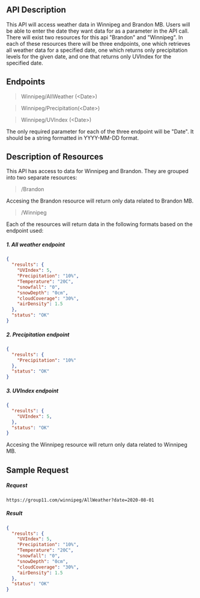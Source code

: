 ## API Description

This API will access weather data in Winnipeg and Brandon MB. Users will be able to enter the date they want data for as a parameter in the API call. There will exist two resources for this api "Brandon" and "Winnipeg". In each of these resources there will be three endpoints, one which retrieves all weather data for a specified date, one which returns only precipitation levels for the given date, and one that returns only UVIndex for the specified date.

## Endpoints

> Winnipeg/AllWeather (<Date\>)

> Winnipeg/Precipitation(<Date\>)

> Winnipeg/UVIndex (<Date\>)

The only required parameter for each of the three endpoint will be "Date". It should be a string formatted in YYYY-MM-DD format.


## Description of Resources

This API has access to data for Winnipeg and Brandon. They are grouped into two separate resources:

> /Brandon

Accesing the Brandon resource will return only data related to Brandon MB.

> /Winnipeg

Each of the resources will return data in the following formats based on the endpoint used: 

##### 1. All weather endpoint 
```json
{
  "results": {
    "UVIndex": 5,
    "Precipitation": "10%",
    "Temperature": "20C",
    "snowfall": "0",
    "snowDepth": "0cm",
    "cloudCoverage": "30%",
    "airDensity": 1.5
  },
  "status": "OK"
}
```
##### 2. Precipitation endpoint
```json
{
  "results": {
    "Precipitation": "10%"
  },
  "status": "OK"
}
```

##### 3. UVIndex endpoint 
```json
{
  "results": {
    "UVIndex": 5,
  },
  "status": "OK"
}
```
Accesing the Winnipeg resource will return only data related to Winnipeg MB.

## Sample Request

##### Request

```
https://group11.com/winnipeg/AllWeather?date=2020-08-01
```

##### Result

```json
{
  "results": {
    "UVIndex": 5,
    "Precipitation": "10%",
    "Temperature": "20C",
    "snowfall": "0",
    "snowDepth": "0cm",
    "cloudCoverage": "30%",
    "airDensity": 1.5
  },
  "status": "OK"
}
```
